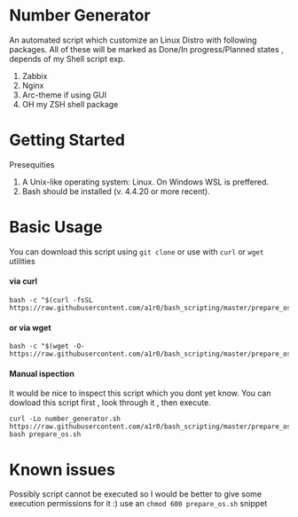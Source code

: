 # Number Generator
An automated script which customize an Linux Distro with following packages.
All of these will be marked as Done/In progress/Planned states , depends of my Shell script exp.

  1. Zabbix
  2. Nginx
  3. Arc-theme if using GUI
  4. OH my ZSH shell package

# Getting Started
Presequities
  1. A Unix-like operating system: Linux. On Windows WSL is preffered.
  2. Bash should be installed (v. 4.4.20 or more recent). 

# Basic Usage

You can download this script using `git clone` or use with `curl` or `wget` utilities

#### via curl
```shell
bash -c "$(curl -fsSL https://raw.githubusercontent.com/a1r0/bash_scripting/master/prepare_os.sh)"
```

#### or via wget
```shell
bash -c "$(wget -O- https://raw.githubusercontent.com/a1r0/bash_scripting/master/prepare_os.sh)"
```

#### Manual ispection 
It would be nice to inspect this script which you dont yet know. 
You can dowload this script first , look through it , then execute.
```shell
curl -Lo number_generator.sh https://raw.githubusercontent.com/a1r0/bash_scripting/master/prepare_os.sh
bash prepare_os.sh
```

# Known issues
Possibly script cannot be executed so I would be better to give some execution permissions for it :) use an `chmod 600 prepare_os.sh` snippet
